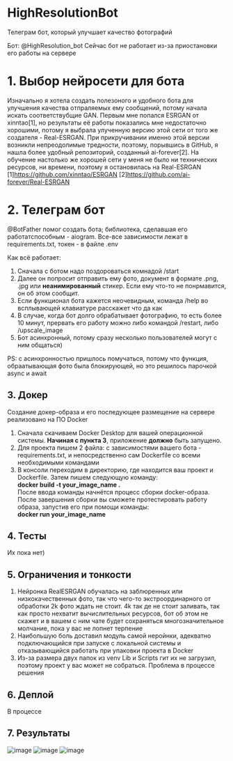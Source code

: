 # HighResolutionBot
Телеграм бот, который улучшает качество фотографий

Бот: @HighResolution_bot
Сейчас бот не работает из-за приостановки его работы на сервере 

# 1. Выбор нейросети для бота
Изначально я хотела создать полезоного и удобного бота для улучшения качества отпраляемых ему сообщений, потому начала искать соответствубщие GAN. Первым мне попался ESRGAN от xinntao[1], но результаты её работы показались мне недостаточно хорошими, потому я выбрала улученную версию этой сети от того же создателя - Real-ESRGAN. При прикручивании именно этой версии возникли непреодолимые тредности, поэтому, порывшись в GitHub, я нашла более удобный репозиторий, созданный ai-forever[2].
На обучение настолько же хорошей сети у меня не было ни технических ресурсов, ни времени, поэтому я остановилась на Real-ESRGAN
[1]https://github.com/xinntao/ESRGAN
[2]https://github.com/ai-forever/Real-ESRGAN

# 2. Телеграм бот
@BotFather помог создать бота; библиотека, сделавшая его работатспособным - aiogram.
Все-все зависимости лежат в requirements.txt, токен - в файле .env

Как всё работает:
1. Сначала с ботом надо поздороваться комнадой /start
2. Далее он попросит отправить ему фото, документ в формате .png, .jpg или **неанимированный** стикер. Если ему что-то не понрмавится, он об этом сообщит.  
3. Если функционал бота кажется неочевидным, команда /help во всплывающей клавиатуре расскажет что да как 
4. В случае, когда бот долго обрабатывает фотографию, то есть более 10 минут, прервать его работу можно либо командой /restart, либо /upscale_image
5. Бот асинхронный, потому сразу несколько пользователей могут с ним общаться)

 PS: с асинхронностью пришлось помучаться, потому что функция, обраатывающая фото была блокирующей, но это решилось парочкой async и await


 ## 3. Докер
Создание докер-образа и его последующее размещение на сервере реализовано на ПО Docker
1. Сначала скачиваем Docker Desktop для вашей операционной системы. **Начиная с пункта 3**, приложение **должно** быть запущено. 
2. Для проекта пишем 2 файла: с зависимостями вашего бота - requirements.txt, и непосредственно сам Dockerfile со всеми необходимыми командами
3. В консоли переходим в директорию, где находится ваш проект и Dockerfile. Затем пишем следующую команду:  
**docker build -t your_image_name .**  
После ввода команды начнётся процесс сборки docker-образа. После завершения сборки вы сможете протестировать работу образа, запустив его при помощи команды:  
**docker run your_image_name**  


## 4. Тесты
Их пока нет)


## 5. Ограничения и тонкости
1. Нейронка RealESRGAN обучалась на заблюренных или низкокачественных фото, так что чего-то экстроординарного от обработки 2k фото ждать не стоит. 4k так де не стоит заливать, так как просто нехватит вычислительных ресурсов, бот об этом не скажет и в вашем с ним чате будет сохраняться многозначительное молчание, пока у вас не лопнет терпение
2. Наибольшую боль доставил модуль самой неройнки, адекватно подключающийся при запуске с локальной системы и отказывающийся работать при упаковки проекта в Docker
3. Из-за размера двух папок из venv Lib и Scripts гит их не загрузил, поэтому проект у вас может не собраться. Проблема в процессе решения 


## 6. Деплой
В процессе


## 7. Результаты 
![image](https://github.com/AnnAnsas/HighResolutionBot/assets/106018036/1e834f9e-4ba4-499f-b6b5-0630c11a8cde)
![image](https://github.com/AnnAnsas/HighResolutionBot/assets/106018036/9837e3fe-5d6b-489b-8bc0-fdc3b2c8b06c)
![image](https://github.com/AnnAnsas/HighResolutionBot/assets/106018036/50965cff-0d0a-4187-bb47-738f9f6d93c7)




    
